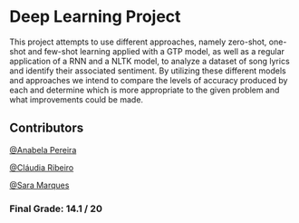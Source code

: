 # **Deep Learning Project**

This project attempts to use different approaches, namely zero-shot, one-shot and few-shot learning applied with a GTP model, as well as a regular application of a RNN and a NLTK model, to analyze a dataset of song lyrics and identify their associated sentiment. By utilizing these different models and approaches we intend to compare the levels of accuracy produced by each and determine which is more appropriate to the given problem and what improvements could be made.



## **Contributors**

[@Anabela Pereira](https://github.com/alpereirinha)

[@Cláudia Ribeiro](https://github.com/claudiadmr)

[@Sara Marques](https://github.com/haz145)


### Final Grade: 14.1 / 20
